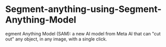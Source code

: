 # Segment-anything-using-Segment-Anything-Model
egment Anything Model (SAM): a new AI model from Meta AI that can "cut out" any object, in any image, with a single click.
